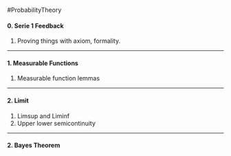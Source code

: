#ProbabilityTheory 

#### 0. Serie 1 Feedback
1. Proving things with axiom, formality.

---
#### 1. Measurable Functions
1. Measurable function lemmas

---
#### 2. Limit
1. Limsup and Liminf
2. Upper lower semicontinuity

---
#### 2. Bayes Theorem
